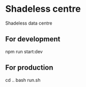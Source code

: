 # Shadeless centre

Shadeless data centre

## For development

npm run start:dev

## For production

cd ..
bash run.sh